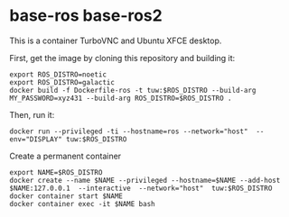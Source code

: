 # base-ros base-ros2

This is a container TurboVNC and Ubuntu XFCE desktop.

First, get the image by cloning this repository and building it:

```
export ROS_DISTRO=noetic
export ROS_DISTRO=galactic
docker build -f Dockerfile-ros -t tuw:$ROS_DISTRO --build-arg MY_PASSWORD=xyz431 --build-arg ROS_DISTRO=$ROS_DISTRO .
```

Then, run it:
```
docker run --privileged -ti --hostname=ros --network="host"  --env="DISPLAY" tuw:$ROS_DISTRO

```

Create a permanent container
```
export NAME=$ROS_DISTRO
docker create --name $NAME --privileged --hostname=$NAME --add-host $NAME:127.0.0.1  --interactive  --network="host"  tuw:$ROS_DISTRO
docker container start $NAME
docker container exec -it $NAME bash
```
